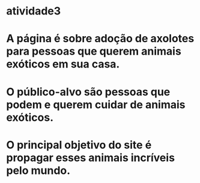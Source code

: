 # atividade3
# A página é sobre adoção de axolotes para pessoas que querem animais exóticos em sua casa.
# O público-alvo são pessoas que podem e querem cuidar de animais exóticos.
# O principal objetivo do site é propagar esses animais incríveis pelo mundo.
